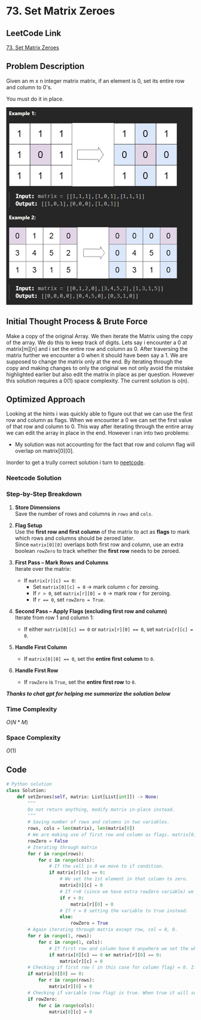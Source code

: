 # 73. Set Matrix Zeroes

## LeetCode Link
[73. Set Matrix Zeroes](https://leetcode.com/problems/set-matrix-zeroes/description/)

## Problem Description
Given an m x n integer matrix matrix, if an element is 0, set its entire row and column to 0's.

You must do it in place.

![Example](/Daily/screenshots/73/examples.png)

## Initial Thought Process & Brute Force
Make a copy of the original Array. We then iterate the Matrix using the copy of the array. We do this to keep track of digits. Lets say i encounter a 0 at matrix[m][n] and i set the entire row and column as 0. After traversing the matrix further we encounter a 0 when it should have been say a 1. We are supposed to change the matrix only at the end. By iterating through the copy and making changes to only the original we not only avoid the mistake highlighted earlier but also edit the matrix in place as per question. However this solution requires a 0(1) space complexity. The current solution is o(n).

## Optimized Approach
Looking at the hints i was quickly able to figure out that we can use the first row and column as flags. When we encounter a 0 we can set the first value of that row and column to 0. This way after iterating through the entire array we can edit the array in place in the end. However i ran into two problems:
* My solution was not accounting for the fact that row and column flag will overlap on matrix[0][0].

Inorder to get a trully correct solution i turn to [neetcode](https://www.youtube.com/watch?v=T41rL0L3Pnw).

### Neetcode Solution

### Step-by-Step Breakdown

1. **Store Dimensions**  
   Save the number of rows and columns in `rows` and `cols`.

2. **Flag Setup**  
   Use the **first row and first column** of the matrix to act as **flags** to mark which rows and columns should be zeroed later.  
   Since `matrix[0][0]` overlaps both first row and column, use an extra boolean `rowZero` to track whether the **first row** needs to be zeroed.

3. **First Pass – Mark Rows and Columns**  
   Iterate over the matrix:  
   - If `matrix[r][c] == 0`:
     - Set `matrix[0][c] = 0` → mark column `c` for zeroing.
     - If `r > 0`, set `matrix[r][0] = 0` → mark row `r` for zeroing.
     - If `r == 0`, set `rowZero = True`.

4. **Second Pass – Apply Flags (excluding first row and column)**  
   Iterate from row 1 and column 1:
   - If either `matrix[0][c] == 0` or `matrix[r][0] == 0`, set `matrix[r][c] = 0`.

5. **Handle First Column**  
   - If `matrix[0][0] == 0`, set the **entire first column** to `0`.

6. **Handle First Row**  
   - If `rowZero` is `True`, set the **entire first row** to `0`.

***Thanks to chat gpt for helping me summarize the solution below***

### Time Complexity
$O(N * M)$ 

### Space Complexity
$O(1)$ 

## Code
```python
# Python solution
class Solution:
    def setZeroes(self, matrix: List[List[int]]) -> None:
        """
        Do not return anything, modify matrix in-place instead.
        """
        # Saving number of rows and columns in two variables.
        rows, cols = len(matrix), len(matrix[0])
        # We are making use of first row and column as flags. matrix[0][0] will overlap for rows and columns so taking an extra variable. 
        rowZero = False
        # Iterating through matrix
        for r in range(rows):
            for c in range(cols):
                # If the cell is 0 we move to if condition.
                if matrix[r][c] == 0:
                    # We set the 1st element in that column to zero.
                    matrix[0][c] = 0
                    # If r>0 (since we have extra rowZero variable) we set first element in that particular row to zero.
                    if r > 0:
                        matrix[r][0] = 0
                    # If r = 0 setting the variable to true instead.
                    else:
                        rowZero = True
        # Again iterating through matrix except row, col = 0, 0.
        for r in range(1, rows):
            for c in range(1, cols):
                # If first row and column have 0 anywhere we set the whole row/column to zero.
                if matrix[0][c] == 0 or matrix[r][0] == 0:
                    matrix[r][c] = 0
        # Checking if first row ( in this case for column flag) = 0. If true it will update the whole column to zero.
        if matrix[0][0] == 0:
            for r in range(rows):
                matrix[r][0] = 0
        # Checking if variable (row flag) is true. When true it will set whole row 0 to the value 0.
        if rowZero:
            for c in range(cols):
                matrix[0][c] = 0                  
